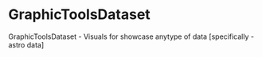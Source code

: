 # GraphicToolsDataset
GraphicToolsDataset - Visuals for showcase anytype of data [specifically - astro data]
